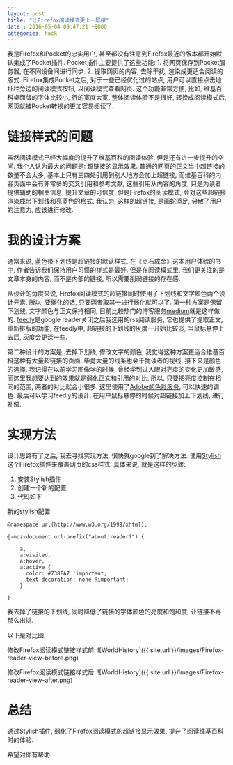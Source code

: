 ```yaml
---
layout: post
title: "让Firefox阅读模式更上一层楼"
date : 2016-05-04 09:47:21 +8000
categories: hack
---
```





我是Firefox和Pocket的忠实用户, 甚至都没有注意到Firefox最近的版本都开始默认集成了Pocket插件. Pocket插件主要提供了这些功能: 1. 将网页保存到Pocket服务器, 在不同设备间进行同步. 2. 提取网页的内容, 去除干扰, 渲染成更适合阅读的版式. Firefox集成Pocket之后, 对于一些已经优化过的站点, 用户可以直接点击地址栏旁边的阅读模式按钮, 以阅读模式查看网页. 这个功能非常方便, 比如, 维基百科桌面版的字体比较小, 行的宽度太宽, 整体阅读体验不是很好, 转换成阅读模式后, 网页就被Pocket转换的更加容易阅读了.

# 链接样式的问题

虽然阅读模式已经大幅度的提升了维基百科的阅读体验, 但是还有进一步提升的空间. 我个人认为最大的问题是: 超链接的显示效果. 普通的网页的正文当中超链接的数量不会太多, 基本上只有三四处引用到别人地方会加上超链接, 而维基百科的内容页面中会有非常多的交叉引用和参考文献, 这些引用从内容的角度, 只是为读者提供辅助的相关信息, 提升文章的可信度. 但是Firefox的阅读模式, 会对这些超链接渲染成带下划线和亮蓝色的格式, 我认为, 这样的超链接, 是画蛇添足, 分散了用户的注意力, 应该进行修改.

# 我的设计方案

通常来说, 蓝色带下划线是超链接的默认样式, 在《点石成金》这本用户体验的书中, 作者告诉我们保持用户习惯的样式是最好. 但是在阅读模式里, 我们更关注的是文章本身的内容, 而不是内部的链接, 所以需要削弱链接的存在感.

从设计的角度来说, Firefox阅读模式的超链接同时使用了下划线和文字颜色两个设计元素, 所以, 要弱化的话, 只要两者取其一进行弱化就可以了. 第一种方案是保留下划线, 文字颜色与正文保持相同, 目前比较热门的博客服务[medium](https://www.medium.com)就是这样做的. [feedly](https://www.feedly.com)是google reader关闭之后我选用的rss阅读服务, 它也提供了提取正文, 重新排版的功能, 在feedly中, 超链接的下划线的灰度一开始比较淡, 当鼠标悬停上去后, 灰度会更深一些.

第二种设计的方案是, 去掉下划线, 修改文字的颜色, 我觉得这种方案更适合维基百科这种有大量超链接的页面, 毕竟大量的线条也会干扰读者的视线. 接下来是颜色的选择. 我记得在以前学习图像学的时候, 曾经学到过人眼对亮度的变化更加敏感, 而这里我想要达到的效果就是弱化正文和引用的对比, 所以, 只要把亮度控制在相同的范围, 两者的对比就会小很多. 这里使用了[Adobe的色彩服务](https://color.adobe.com/), 可以快速的调色. 最后可以学习feedly的设计, 在用户鼠标悬停的时候对超链接加上下划线, 进行补偿.

# 实现方法

设计思路有了之后, 我去寻找实现方法, 很快就google到了解决方法: 使用[Stylish](https://addons.mozilla.org/en-us/firefox/addon/stylish/)这个Firefox插件来覆盖网页的css样式. 具体来说, 就是这样的步骤:

1. 安装Stylish插件
2. 创建一个新的配置
3. 代码如下

新的stylish配置:

    @namespace url(http://www.w3.org/1999/xhtml);

    @-moz-document url-prefix("about:reader?") {

        a,
        a:visited,
        a:hover,
        a:active {
          color: #738FA7 !important;
          text-decoration: none !important;
        }

    }


我去掉了链接的下划线, 同时降低了链接的字体颜色的亮度和饱和度, 让链接不再那么出挑.

以下是对比图

修改Firefox阅读模式链接样式前:
![WorldHistory]({{ site.url }}/images/Firefox-reader-view-before.png)

修改Firefox阅读模式链接样式后:
![WorldHistory]({{ site.url }}/images/Firefox-reader-view-after.png)

# 总结
通过Stylish插件, 弱化了Firefox阅读模式的超链接显示效果, 提升了阅读维基百科时的体验.

希望对你有帮助



